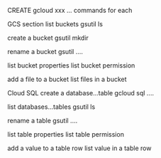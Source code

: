 CREATE gcloud xxx ... commands for each

GCS section
list buckets
gsutil ls  

create a bucket
gsutil mkdir

rename a bucket
gsutil ....

list bucket properties
list bucket permission

add a file to a bucket
list files in a bucket

Cloud SQL
create a database...table
gcloud sql ....

list databases...tables
gsutil ls  

rename a table
gsutil ....

list table properties
list table permission

add a value to a table row
list value in a table row


